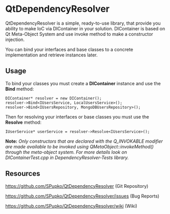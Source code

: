 # QtDependencyResolver

QtDependencyResolver is a simple, ready-to-use library, that provide you ability to make IoC via DIContainer in your solution.
DIContainer is based on Qt Meta-Object System and use invoke method to make a constructor injection.

You can bind your interfaces and base classes to a concrete implementation and retrieve instances later.

## Usage

To bind your classes you must create a **DIContainer** instance and use the **Bind** method:
    
    DIContainer* resolver = new DIContainer();
    resolver->Bind<IUsersService, LocalUsersService>();
    resolver->Bind<IUsersRepository, MongoDBUsersRepository>();

Then for resolving your interfaces or base classes you must use the **Resolve** method:

    IUserService* userService = resolver->Resolve<IUsersService>();

**Note:** *Only constructors that are declared with the Q_INVOKABLE modifier are made available to be invoked using QMetaObject::invokeMethod() through the meta-object system.
For more details look on DIContainerTest.cpp in DependencyResolver-Tests library.*

## Resources

https://github.com/SPupko/QtDependencyResolver (Git Repository)

https://github.com/SPupko/QtDependencyResolver/issues (Bug Reports)

https://github.com/SPupko/QtDependencyResolver/wiki (Wiki)
  
